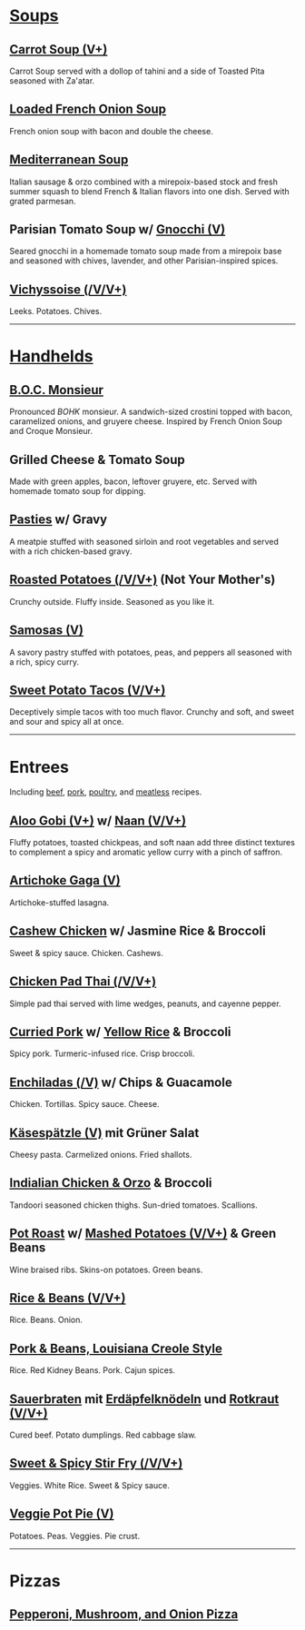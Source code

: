 
# [Soups](recipes/soups.md)


## [Carrot Soup (V+)](recipes/soups.md#carrot-soup)

Carrot Soup served with a dollop of tahini and a side of Toasted Pita seasoned with Za'atar.


## [Loaded French Onion Soup](recipes/soups.md#loaded-french-onion-soup)

French onion soup with bacon and double the cheese.


## [Mediterranean Soup](recipes/soups.md#mediterranean-soup)

Italian sausage & orzo combined with a mirepoix-based stock and fresh summer squash to blend French & Italian flavors into one dish. Served with grated parmesan.


## Parisian Tomato Soup w/ [Gnocchi (V)](recipes/sides.md#gnocchi-v)

Seared gnocchi in a homemade tomato soup made from a mirepoix base and seasoned with chives, lavender, and other Parisian-inspired spices.


## [Vichyssoise (/V/V+)](recipes/soups.md#vichyssoise-vv)

Leeks. Potatoes. Chives.


---

# [Handhelds](recipes/handhelds.md)


## [B.O.C. Monsieur](recipes/handhelds.md#boc-monsieur)

Pronounced *BOHK* monsieur. A sandwich-sized crostini topped with bacon, caramelized onions, and gruyere cheese. Inspired by French Onion Soup and Croque Monsieur.


## Grilled Cheese & Tomato Soup

Made with green apples, bacon, leftover gruyere, etc. Served with homemade tomato soup for dipping.


## [Pasties](recipes/handhelds.md#pasties) w/ Gravy

A meatpie stuffed with seasoned sirloin and root vegetables and served with a rich chicken-based gravy.


## [Roasted Potatoes (/V/V+)](recipes/sides.md#roasted-potatoes-vv) (Not Your Mother's)

Crunchy outside. Fluffy inside. Seasoned as you like it.


## [Samosas (V)](recipes/handhelds.md#samosas-v)

A savory pastry stuffed with potatoes, peas, and peppers all seasoned with a rich, spicy curry.


## [Sweet Potato Tacos (V/V+)](recipes/handhelds.md#sweet-potato-tacos-vv)

Deceptively simple tacos with too much flavor. Crunchy and soft, and sweet and sour and spicy all at once.


---

# Entrees

Including [beef](recipes/beef.md), [pork](recipes/pork.md), [poultry](recipes/poultry.md), and [meatless](recipes/meatless.md) recipes.


## [Aloo Gobi (V+)](recipes/meatless.md#aloo-gobi-v) w/ [Naan (V/V+)](recipes/breads.md#naan-vv)

Fluffy potatoes, toasted chickpeas, and soft naan add three distinct textures to complement a spicy and aromatic yellow curry with a pinch of saffron.


## [Artichoke Gaga (V)](recipes/meatless.md#artichoke-gaga-v)

Artichoke-stuffed lasagna.


## [Cashew Chicken](recipes/poultry.md#cashew-chicken) w/ Jasmine Rice & Broccoli

Sweet & spicy sauce. Chicken. Cashews.


## [Chicken Pad Thai (/V/V+)](recipes/poultry.md#chicken-pad-thai-vv)

Simple pad thai served with lime wedges, peanuts, and cayenne pepper.


## [Curried Pork](recipes/pork.md#curried-pork) w/ [Yellow Rice](recipes/sides.md#yellow-rice) & Broccoli

Spicy pork. Turmeric-infused rice. Crisp broccoli.


## [Enchiladas (/V)](recipes/poultry.md#enchiladas-v) w/ Chips & Guacamole

Chicken. Tortillas. Spicy sauce. Cheese.


## [Käsespätzle (V)](recipes/meatless.md#kasespatzle-v) mit Grüner Salat

Cheesy pasta. Carmelized onions. Fried shallots.


## [Indialian Chicken & Orzo](recipes/poultry.md#indialian-chicken-orzo) & Broccoli

Tandoori seasoned chicken thighs. Sun-dried tomatoes. Scallions.


## [Pot Roast](recipes/beef.md#pot-roast) w/ [Mashed Potatoes (V/V+)](recipes/sides.md#mashed-potatoes-vv) & Green Beans

Wine braised ribs. Skins-on potatoes. Green beans.


## [Rice & Beans (V/V+)](recipes/meatless.md#rice-beans-vv)

Rice. Beans. Onion.


## [Pork & Beans, Louisiana Creole Style](recipes/pork.md#rice-beans-louisiana-creole-style)

Rice. Red Kidney Beans. Pork. Cajun spices.


## [Sauerbraten](recipes/beef.md#sauerbraten) mit [Erdäpfelknödeln](recipes/sides.md#potato-dumplings) und [Rotkraut (V/V+)](recipes/sides.md#rotkraut-vv)

Cured beef. Potato dumplings. Red cabbage slaw.


## [Sweet & Spicy Stir Fry (/V/V+)](recipes/poultry.md#stir-fry-vv)

Veggies. White Rice. Sweet & Spicy sauce.


## [Veggie Pot Pie (V)](recipes/meatless.md#veggie-pot-pie-v)

Potatoes. Peas. Veggies. Pie crust.


---

# Pizzas

## [Pepperoni, Mushroom, and Onion Pizza](recipes/pizzas.md#pepperoni-mushroom-and-onion-pizza)
